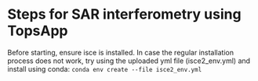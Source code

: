 # Steps for SAR interferometry using TopsApp
Before starting, ensure isce is installed. In case the regular installation process does not work, try using the uploaded yml file (isce2_env.yml) and install using conda: ```conda env create --file isce2_env.yml```

